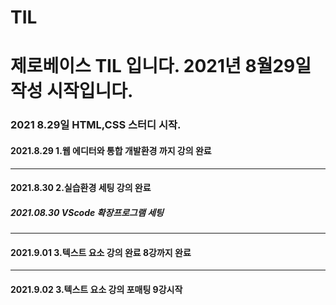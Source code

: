 # TIL
# 제로베이스 TIL 입니다. 2021년 8월29일 작성 시작입니다.
### 2021 8.29일 HTML,CSS 스터디 시작.
#### 2021.8.29 1.웹 에디터와 통합 개발환경 까지 강의 완료
--------------------------------------------------
#### 2021.8.30 2.실습환경 세팅 강의 완료
##### 2021.08.30 VScode 확장프로그램 세팅
--------------------------------------------------
#### 2021.9.01 3.텍스트 요소 강의 완료 8강까지 완료 
-----------------------------------------------
#### 2021.9.02 3.텍스트 요소 강의 포매팅 9강시작
